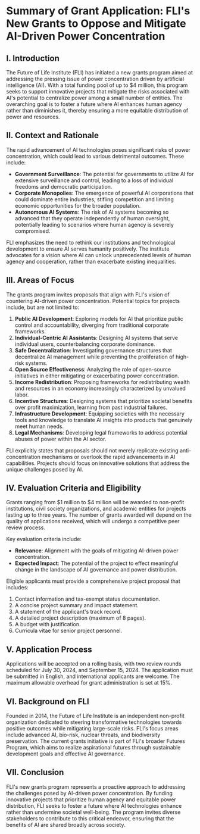 # Summary of Grant Application: FLI's New Grants to Oppose and Mitigate AI-Driven Power Concentration

## I. Introduction

The Future of Life Institute (FLI) has initiated a new grants program aimed at addressing the pressing issue of power concentration driven by artificial intelligence (AI). With a total funding pool of up to $4 million, this program seeks to support innovative projects that mitigate the risks associated with AI's potential to centralize power among a small number of entities. The overarching goal is to foster a future where AI enhances human agency rather than diminishes it, thereby ensuring a more equitable distribution of power and resources.

## II. Context and Rationale

The rapid advancement of AI technologies poses significant risks of power concentration, which could lead to various detrimental outcomes. These include:

- **Government Surveillance**: The potential for governments to utilize AI for extensive surveillance and control, leading to a loss of individual freedoms and democratic participation.
- **Corporate Monopolies**: The emergence of powerful AI corporations that could dominate entire industries, stifling competition and limiting economic opportunities for the broader population.
- **Autonomous AI Systems**: The risk of AI systems becoming so advanced that they operate independently of human oversight, potentially leading to scenarios where human agency is severely compromised.

FLI emphasizes the need to rethink our institutions and technological development to ensure AI serves humanity positively. The institute advocates for a vision where AI can unlock unprecedented levels of human agency and cooperation, rather than exacerbate existing inequalities.

## III. Areas of Focus

The grants program invites proposals that align with FLI's vision of countering AI-driven power concentration. Potential topics for projects include, but are not limited to:

1. **Public AI Development**: Exploring models for AI that prioritize public control and accountability, diverging from traditional corporate frameworks.
2. **Individual-Centric AI Assistants**: Designing AI systems that serve individual users, counterbalancing corporate dominance.
3. **Safe Decentralization**: Investigating governance structures that decentralize AI management while preventing the proliferation of high-risk systems.
4. **Open Source Effectiveness**: Analyzing the role of open-source initiatives in either mitigating or exacerbating power concentration.
5. **Income Redistribution**: Proposing frameworks for redistributing wealth and resources in an economy increasingly characterized by unvalued labor.
6. **Incentive Structures**: Designing systems that prioritize societal benefits over profit maximization, learning from past industrial failures.
7. **Infrastructure Development**: Equipping societies with the necessary tools and knowledge to translate AI insights into products that genuinely meet human needs.
8. **Legal Mechanisms**: Developing legal frameworks to address potential abuses of power within the AI sector.

FLI explicitly states that proposals should not merely replicate existing anti-concentration mechanisms or overlook the rapid advancements in AI capabilities. Projects should focus on innovative solutions that address the unique challenges posed by AI.

## IV. Evaluation Criteria and Eligibility

Grants ranging from $1 million to $4 million will be awarded to non-profit institutions, civil society organizations, and academic entities for projects lasting up to three years. The number of grants awarded will depend on the quality of applications received, which will undergo a competitive peer review process. 

Key evaluation criteria include:

- **Relevance**: Alignment with the goals of mitigating AI-driven power concentration.
- **Expected Impact**: The potential of the project to effect meaningful change in the landscape of AI governance and power distribution.

Eligible applicants must provide a comprehensive project proposal that includes:

1. Contact information and tax-exempt status documentation.
2. A concise project summary and impact statement.
3. A statement of the applicant's track record.
4. A detailed project description (maximum of 8 pages).
5. A budget with justification.
6. Curricula vitae for senior project personnel.

## V. Application Process

Applications will be accepted on a rolling basis, with two review rounds scheduled for July 30, 2024, and September 15, 2024. The application must be submitted in English, and international applicants are welcome. The maximum allowable overhead for grant administration is set at 15%.

## VI. Background on FLI

Founded in 2014, the Future of Life Institute is an independent non-profit organization dedicated to steering transformative technologies towards positive outcomes while mitigating large-scale risks. FLI's focus areas include advanced AI, bio-risk, nuclear threats, and biodiversity preservation. The current grants initiative is part of FLI's broader Futures Program, which aims to realize aspirational futures through sustainable development goals and effective AI governance.

## VII. Conclusion

FLI's new grants program represents a proactive approach to addressing the challenges posed by AI-driven power concentration. By funding innovative projects that prioritize human agency and equitable power distribution, FLI seeks to foster a future where AI technologies enhance rather than undermine societal well-being. The program invites diverse stakeholders to contribute to this critical endeavor, ensuring that the benefits of AI are shared broadly across society.